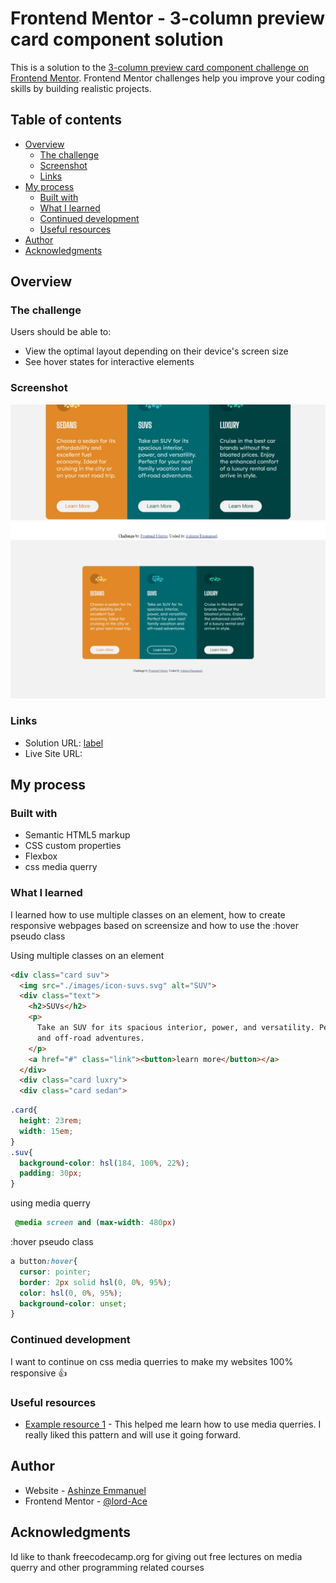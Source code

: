 # Frontend Mentor - 3-column preview card component solution

This is a solution to the [3-column preview card component challenge on Frontend Mentor](https://www.frontendmentor.io/challenges/3column-preview-card-component-pH92eAR2-). Frontend Mentor challenges help you improve your coding skills by building realistic projects. 

## Table of contents

- [Overview](#overview)
  - [The challenge](#the-challenge)
  - [Screenshot](#screenshot)
  - [Links](#links)
- [My process](#my-process)
  - [Built with](#built-with)
  - [What I learned](#what-i-learned)
  - [Continued development](#continued-development)
  - [Useful resources](#useful-resources)
- [Author](#author)
- [Acknowledgments](#acknowledgments)


## Overview

### The challenge

Users should be able to:

- View the optimal layout depending on their device's screen size
- See hover states for interactive elements

### Screenshot

![desktop view](images/Web%20capture_1-5-2023_152730_127.0.0.1.jpeg)
![Active states](images/Web%20capture_1-5-2023_152851_127.0.0.1.jpeg)

### Links

- Solution URL: [label](index.html)
- Live Site URL: 

## My process

### Built with

- Semantic HTML5 markup
- CSS custom properties
- Flexbox
- css media querry

### What I learned
I learned how to use multiple classes on an element, how to create responsive webpages based on screensize and how to use the :hover pseudo class

Using multiple classes on an element
```html
<div class="card suv">
  <img src="./images/icon-suvs.svg" alt="SUV">
  <div class="text">
    <h2>SUVs</h2>
    <p>
      Take an SUV for its spacious interior, power, and versatility. Perfect for your next family vacation 
      and off-road adventures.          
    </p>
    <a href="#" class="link"><button>learn more</button></a>
  </div>
  <div class="card luxry">
  <div class="card sedan">
```
```css
.card{
  height: 23rem;
  width: 15em;
} 
.suv{
  background-color: hsl(184, 100%, 22%);
  padding: 30px;
}
```

using media querry
```css
 @media screen and (max-width: 480px)
```

:hover pseudo class
```css
a button:hover{
  cursor: pointer;
  border: 2px solid hsl(0, 0%, 95%);
  color: hsl(0, 0%, 95%);
  background-color: unset;
}
```

### Continued development

I want to continue on css media querries to make my websites 100% responsive 👍

### Useful resources

- [Example resource 1](https://www.example.com) - This helped me learn how to use media querries. I really liked this pattern and will use it going forward.

## Author

- Website - [Ashinze Emmanuel](https://www.your-site.com)
- Frontend Mentor - [@lord-Ace](https://www.frontendmentor.io/profile/lord-Ace)

## Acknowledgments

Id like to thank freecodecamp.org for giving out free lectures on media querry and other programming related courses
